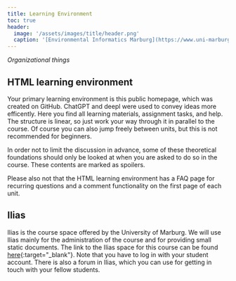 ```yaml
---
title: Learning Environment
toc: true
header:
  image: '/assets/images/title/header.png'
  caption: '[Environmental Informatics Marburg](https://www.uni-marburg.de/en/fb19/disciplines/physisch/environmentalinformatics){:target="_blank"}'
---
```


*Organizational things*
<!--more-->


<!--
Our first course session will be virtual. Details on the virtual classroom and how to get there are provided on the front page and were send by email to all participants.
Subsequent sessions will be in a hybrid format, meaning that parts of the students may attend the sessions in person at the [Department of Environmental Informatics](https://www.uni-marburg.de/en/fb19/disciplines/physisch/environmentalinformatics){:target="_blank"} in Marburg.
-->


## HTML learning environment

Your primary learning environment is this public homepage, which was created on GitHub. ChatGPT and deepl were used to convey ideas more efficently.
Here you find all learning materials, assignment tasks, and help. 
The structure is linear, so just work your way through it in parallel to the course.
Of course you can also jump freely between units, but this is not recommended for beginners.

In order not to limit the discussion in advance, some of these theoretical foundations should only be looked at when you are asked to do so in the course. These contents are marked as spoilers. 

Please also not that the HTML learning environment has a FAQ page for recurring questions and a comment functionality on the first page of each unit.


## Ilias

Ilias is the course space offered by the University of Marburg. 
We will use Ilias mainly for the administration of the course and for providing small static documents.
The link to the Ilias space for this course can be found [here](https://ilias.uni-marburg.de/goto.php?target=crs_3897879&client_id=UNIMR){:target="_blank"}.
Note that you have to log in with your student account. There is also a forum in Ilias, which you can use for getting in touch with your fellow students.
